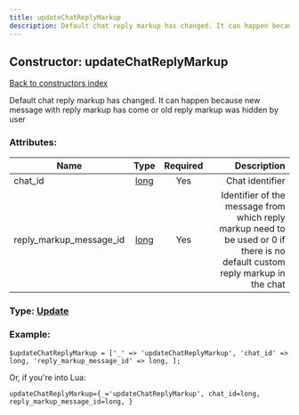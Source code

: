 ```yaml
---
title: updateChatReplyMarkup
description: Default chat reply markup has changed. It can happen because new message with reply markup has come or old reply markup was hidden by user
---
```

## Constructor: updateChatReplyMarkup  
[Back to constructors index](index.md)



Default chat reply markup has changed. It can happen because new message with reply markup has come or old reply markup was hidden by user

### Attributes:

| Name     |    Type       | Required | Description |
|----------|:-------------:|:--------:|------------:|
|chat\_id|[long](../types/long.md) | Yes|Chat identifier|
|reply\_markup\_message\_id|[long](../types/long.md) | Yes|Identifier of the message from which reply markup need to be used or 0 if there is no default custom reply markup in the chat|



### Type: [Update](../types/Update.md)


### Example:

```
$updateChatReplyMarkup = ['_' => 'updateChatReplyMarkup', 'chat_id' => long, 'reply_markup_message_id' => long, ];
```  

Or, if you're into Lua:  


```
updateChatReplyMarkup={_='updateChatReplyMarkup', chat_id=long, reply_markup_message_id=long, }

```


